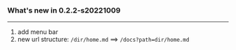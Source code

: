 ### What's new in 0.2.2-s20221009
***

1. add menu bar
2. new url structure: `/dir/home.md` ==> `/docs?path=dir/home.md`
